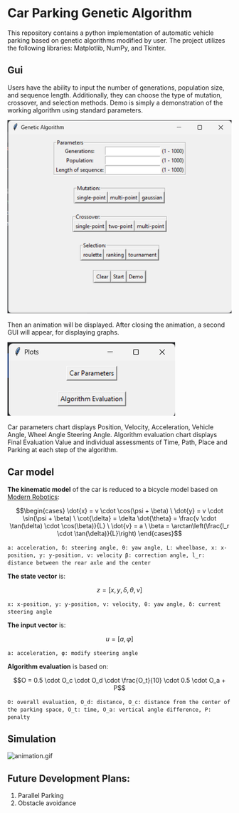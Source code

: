 # Car Parking Genetic Algorithm
This repository contains a python implementation of automatic vehicle parking based on genetic algorithms modified by user.
The project utilizes the following libraries: Matplotlib, NumPy, and Tkinter.

## Gui

Users have the ability to input the number of generations, population size, and sequence length. 
Additionally, they can choose the type of mutation, crossover, and selection methods. 
Demo is simply a demonstration of the working algorithm using standard parameters.

![gui.png](img%2Fgui.png)

Then an animation will be displayed. 
After closing the animation, a second GUI will appear, for displaying graphs.

![gui2.png](img%2Fgui2.png)

Car parameters chart displays Position, Velocity, Acceleration, Vehicle Angle, Wheel Angle Steering Angle.
Algorithm evaluation chart displays Final Evaluation Value and individual assessments of Time, Path, Place and Parking at each step of the algorithm.

## Car model
**The kinematic model** of the car is reduced to a bicycle model based on [Modern Robotics](https://www.google.com/books?hl=pl&lr=&id=5NzFDgAAQBAJ&oi=fnd&pg=PR11&dq=Modern+Robotics:+Mechanics,+Planning,+and+Control.+Cambridge+University&ots=qsIj_Zo1Ok&sig=6JGaOpg92ovUrMC5EKNKVRw8mQo):

```math
\begin{cases}
\dot{x} = v \cdot \cos(\psi + \beta) \
\dot{y} = v \cdot \sin(\psi + \beta) \
\cot{\delta} = \delta
\dot{\theta} = \frac{v \cdot \tan(\delta) \cdot \cos(\beta)}{L} \
\dot{v} = a \
\beta = \arctan\left(\frac{l_r \cdot \tan(\delta)}{L}\right)
\end{cases}
```
```a: acceleration, δ: steering angle, θ: yaw angle, L: wheelbase, x: x-position, y: y-position, v: velocity β: correction angle, l_r: distance between the rear axle and the center```

**The state vector** is:
```math
z=[x,y,δ,θ,v]
```
```x: x-position, y: y-position, v: velocity, θ: yaw angle, δ: current steering angle```

**The input vector** is:
```math
u=[a, φ]
```
```a: acceleration, φ: modify steering angle```

**Algorithm evaluation** is based on:
```math
O = 0.5 \cdot O_c \cdot O_d \cdot \frac{O_t}{10} \cdot 0.5 \cdot O_a + P
```
```O: overall evaluation, O_d: distance, O_c: distance from the center of the parking space, O_t: time, O_a: vertical angle difference, P: penalty```

## Simulation

![animation.gif](img%2Fanimation.gif)

## Future Development Plans:

1. Parallel Parking
2. Obstacle avoidance






